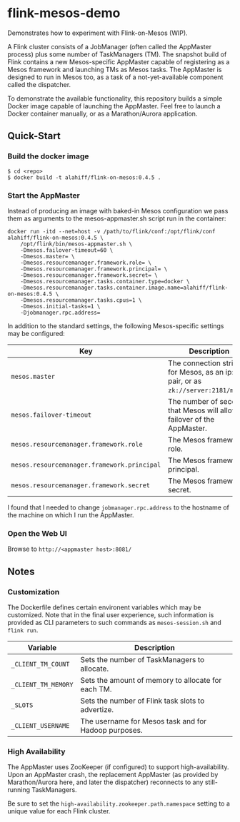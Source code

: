 # flink-mesos-demo

Demonstrates how to experiment with Flink-on-Mesos (WIP).

A Flink cluster consists of a JobManager (often called the AppMaster process) plus some number of TaskManagers (TM).
The snapshot build of Flink contains a new Mesos-specific AppMaster capable of registering as a Mesos framework and
launching TMs as Mesos tasks.    The AppMaster is designed to run in Mesos too, as a task of a not-yet-available component 
called the dispatcher.

To demonstrate the available functionality, this repository builds a simple Docker image capable of launching the AppMaster.
Feel free to launch a Docker container manually, or as a Marathon/Aurora application.

## Quick-Start

### Build the docker image
```
$ cd <repo>
$ docker build -t alahiff/flink-on-mesos:0.4.5 .
```
 
### Start the AppMaster
Instead of producing an image with baked-in Mesos configuration we pass them as arguments to the mesos-appmaster.sh script run in the container:
```
docker run -itd --net=host -v /path/to/flink/conf:/opt/flink/conf alahiff/flink-on-mesos:0.4.5 \
    /opt/flink/bin/mesos-appmaster.sh \
    -Dmesos.failover-timeout=60 \
    -Dmesos.master= \
    -Dmesos.resourcemanager.framework.role= \
    -Dmesos.resourcemanager.framework.principal= \
    -Dmesos.resourcemanager.framework.secret= \
    -Dmesos.resourcemanager.tasks.container.type=docker \
    -Dmesos.resourcemanager.tasks.container.image.name=alahiff/flink-on-mesos:0.4.5 \
    -Dmesos.resourcemanager.tasks.cpus=1 \
    -Dmesos.initial-tasks=1 \
    -Djobmanager.rpc.address=
```

In addition to the standard settings, the following 
Mesos-specific settings may be configured:

| Key            | Description |
|----------------|-------------|
| `mesos.master`   | The connection string for Mesos, as an ip:port pair, or as `zk://server:2181/mesos`. |
| `mesos.failover-timeout` | The number of seconds that Mesos will allow for failover of the AppMaster. | 
| `mesos.resourcemanager.framework.role` | The Mesos framework role. |
| `mesos.resourcemanager.framework.principal` | The Mesos framework principal. |
| `mesos.resourcemanager.framework.secret` | The Mesos framework secret. |

I found that I needed to change `jobmanager.rpc.address` to the hostname of the machine on which I run the AppMaster.

### Open the Web UI
Browse to `http://<appmaster host>:8081/`

## Notes

### Customization

The Dockerfile defines certain environent variables which may be customized.  Note that in the final user experience,
such information is provided as CLI parameters to such commands as `mesos-session.sh` and `flink run`.

| Variable | Description |
|----------|------------|
| `_CLIENT_TM_COUNT` | Sets the number of TaskManagers to allocate.  |
| `_CLIENT_TM_MEMORY` | Sets the amount of memory to allocate for each TM. |
| `_SLOTS` | Sets the number of Flink task slots to advertize. |
| `_CLIENT_USERNAME` | The username for Mesos task and for Hadoop purposes. |

### High Availability
The AppMaster uses ZooKeeper (if configured) to support high-availability.    Upon an AppMaster crash,
the replacement AppMaster (as provided by Marathon/Aurora here, and later the dispatcher) reconnects to
any still-running TaskManagers.

Be sure to set the `high-availability.zookeeper.path.namespace` setting to a
unique value for each Flink cluster.
